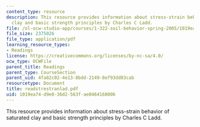 ```yaml
---
content_type: resource
description: This resource provides information about stress-strain behavior of saturated
  clay and basic strength principles by Charles C Ladd.
file: /ol-ocw-studio-app/courses/1-322-soil-behavior-spring-2005/1019ea74d9e036d2563fae0464168006_readstrestranlad.pdf
file_size: 2375026
file_type: application/pdf
learning_resource_types:
- Readings
license: https://creativecommons.org/licenses/by-nc-sa/4.0/
ocw_type: OCWFile
parent_title: Readings
parent_type: CourseSection
parent_uid: 4fa82c02-4e13-8bdd-2149-8ef93dd83cab
resourcetype: Document
title: readstrestranlad.pdf
uid: 1019ea74-d9e0-36d2-563f-ae0464168006
---
```

This resource provides information about stress-strain behavior of saturated clay and basic strength principles by Charles C Ladd.